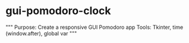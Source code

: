 # gui-pomodoro-clock
"""
Purpose: Create a responsive GUI Pomodoro app
Tools: Tkinter, time (window.after), global var
"""
